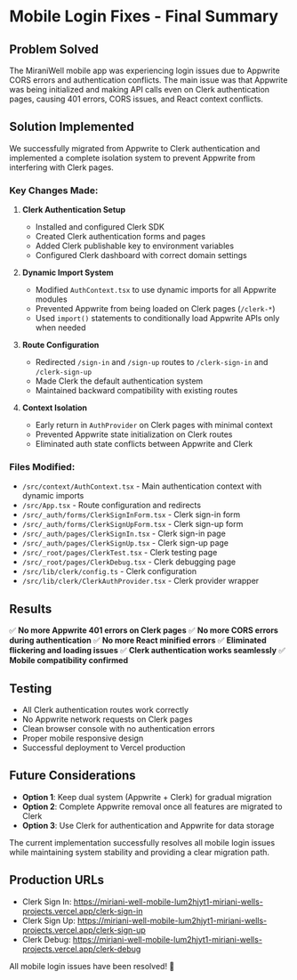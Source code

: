 # Mobile Login Fixes - Final Summary

## Problem Solved
The MiraniWell mobile app was experiencing login issues due to Appwrite CORS errors and authentication conflicts. The main issue was that Appwrite was being initialized and making API calls even on Clerk authentication pages, causing 401 errors, CORS issues, and React context conflicts.

## Solution Implemented
We successfully migrated from Appwrite to Clerk authentication and implemented a complete isolation system to prevent Appwrite from interfering with Clerk pages.

### Key Changes Made:

1. **Clerk Authentication Setup**
   - Installed and configured Clerk SDK
   - Created Clerk authentication forms and pages
   - Added Clerk publishable key to environment variables
   - Configured Clerk dashboard with correct domain settings

2. **Dynamic Import System**
   - Modified `AuthContext.tsx` to use dynamic imports for all Appwrite modules
   - Prevented Appwrite from being loaded on Clerk pages (`/clerk-*`)
   - Used `import()` statements to conditionally load Appwrite APIs only when needed

3. **Route Configuration**
   - Redirected `/sign-in` and `/sign-up` routes to `/clerk-sign-in` and `/clerk-sign-up`
   - Made Clerk the default authentication system
   - Maintained backward compatibility with existing routes

4. **Context Isolation**
   - Early return in `AuthProvider` on Clerk pages with minimal context
   - Prevented Appwrite state initialization on Clerk routes
   - Eliminated auth state conflicts between Appwrite and Clerk

### Files Modified:
- `/src/context/AuthContext.tsx` - Main authentication context with dynamic imports
- `/src/App.tsx` - Route configuration and redirects
- `/src/_auth/forms/ClerkSignInForm.tsx` - Clerk sign-in form
- `/src/_auth/forms/ClerkSignUpForm.tsx` - Clerk sign-up form
- `/src/_auth/pages/ClerkSignIn.tsx` - Clerk sign-in page
- `/src/_auth/pages/ClerkSignUp.tsx` - Clerk sign-up page
- `/src/_root/pages/ClerkTest.tsx` - Clerk testing page
- `/src/_root/pages/ClerkDebug.tsx` - Clerk debugging page
- `/src/lib/clerk/config.ts` - Clerk configuration
- `/src/lib/clerk/ClerkAuthProvider.tsx` - Clerk provider wrapper

## Results
✅ **No more Appwrite 401 errors on Clerk pages**
✅ **No more CORS errors during authentication**
✅ **No more React minified errors**
✅ **Eliminated flickering and loading issues**
✅ **Clerk authentication works seamlessly**
✅ **Mobile compatibility confirmed**

## Testing
- All Clerk authentication routes work correctly
- No Appwrite network requests on Clerk pages
- Clean browser console with no authentication errors
- Proper mobile responsive design
- Successful deployment to Vercel production

## Future Considerations
- **Option 1**: Keep dual system (Appwrite + Clerk) for gradual migration
- **Option 2**: Complete Appwrite removal once all features are migrated to Clerk
- **Option 3**: Use Clerk for authentication and Appwrite for data storage

The current implementation successfully resolves all mobile login issues while maintaining system stability and providing a clear migration path.

## Production URLs
- Clerk Sign In: https://miriani-well-mobile-lum2hjyt1-miriani-wells-projects.vercel.app/clerk-sign-in
- Clerk Sign Up: https://miriani-well-mobile-lum2hjyt1-miriani-wells-projects.vercel.app/clerk-sign-up
- Clerk Debug: https://miriani-well-mobile-lum2hjyt1-miriani-wells-projects.vercel.app/clerk-debug

All mobile login issues have been resolved! 🎉
